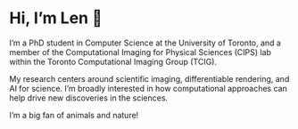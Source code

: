 # Hi, I’m Len 👋
  
I’m a PhD student in Computer Science at the University of Toronto, and a member of the Computational Imaging for Physical Sciences (CIPS) lab within the Toronto Computational Imaging Group (TCIG).

My research centers around scientific imaging, differentiable rendering, and AI for science. I’m broadly interested in how computational approaches can help drive new discoveries in the sciences.

I’m a big fan of animals and nature! 
<!---
lennemo09/lennemo09 is a ✨ special ✨ repository because its `README.md` (this file) appears on your GitHub profile.
You can click the Preview link to take a look at your changes.
--->
